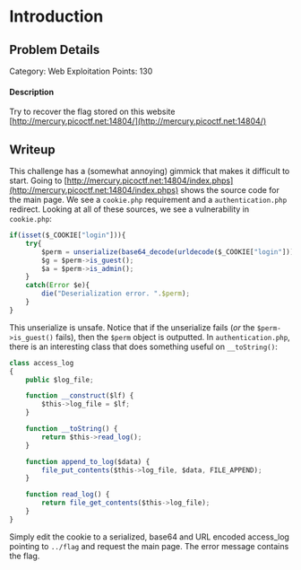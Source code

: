 # Introduction
## Problem Details

Category: Web Exploitation
Points: 130
#### Description

Try to recover the flag stored on this website  [http://mercury.picoctf.net:14804/](http://mercury.picoctf.net:14804/)

## Writeup
This challenge has a (somewhat annoying) gimmick that makes it difficult to start. Going to [http://mercury.picoctf.net:14804/index.phps](http://mercury.picoctf.net:14804/index.phps) shows the source code for the main page. We see a `cookie.php` requirement and a `authentication.php` redirect. Looking at all of these sources, we see a vulnerability in `cookie.php`:
```js
if(isset($_COOKIE["login"])){
	try{
		$perm = unserialize(base64_decode(urldecode($_COOKIE["login"])));
		$g = $perm->is_guest();
		$a = $perm->is_admin();
	}
	catch(Error $e){
		die("Deserialization error. ".$perm);
	}
}
```

This unserialize is unsafe. Notice that if the unserialize fails (*or* the `$perm->is_guest()` fails), then the `$perm` object is outputted. In `authentication.php`, there is an interesting class that does something useful on `__toString()`:
```js
class access_log
{
	public $log_file;

	function __construct($lf) {
		$this->log_file = $lf;
	}

	function __toString() {
		return $this->read_log();
	}

	function append_to_log($data) {
		file_put_contents($this->log_file, $data, FILE_APPEND);
	}

	function read_log() {
		return file_get_contents($this->log_file);
	}
}
```

Simply edit the cookie to a serialized, base64 and URL encoded access_log pointing to `../flag` and request the main page. The error message contains the flag.